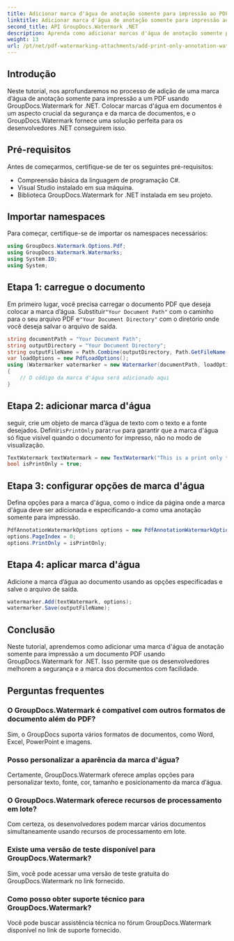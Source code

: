 ```yaml
---
title: Adicionar marca d'água de anotação somente para impressão ao PDF
linktitle: Adicionar marca d'água de anotação somente para impressão ao PDF
second_title: API GroupDocs.Watermark .NET
description: Aprenda como adicionar marcas d'água de anotação somente para impressão em PDFs usando GroupDocs.Watermark for .NET. Melhore a segurança e a marca dos documentos sem esforço.
weight: 13
url: /pt/net/pdf-watermarking-attachments/add-print-only-annotation-watermark-pdf/
---
```

## Introdução
Neste tutorial, nos aprofundaremos no processo de adição de uma marca d’água de anotação somente para impressão a um PDF usando GroupDocs.Watermark for .NET. Colocar marcas d'água em documentos é um aspecto crucial da segurança e da marca de documentos, e o GroupDocs.Watermark fornece uma solução perfeita para os desenvolvedores .NET conseguirem isso.
## Pré-requisitos
Antes de começarmos, certifique-se de ter os seguintes pré-requisitos:
- Compreensão básica da linguagem de programação C#.
- Visual Studio instalado em sua máquina.
- Biblioteca GroupDocs.Watermark for .NET instalada em seu projeto.

## Importar namespaces
Para começar, certifique-se de importar os namespaces necessários:
```csharp
using GroupDocs.Watermark.Options.Pdf;
using GroupDocs.Watermark.Watermarks;
using System.IO;
using System;
```
## Etapa 1: carregue o documento
 Em primeiro lugar, você precisa carregar o documento PDF que deseja colocar a marca d’água. Substituir`"Your Document Path"` com o caminho para o seu arquivo PDF e`"Your Document Directory"` com o diretório onde você deseja salvar o arquivo de saída.
```csharp
string documentPath = "Your Document Path";
string outputDirectory = "Your Document Directory";
string outputFileName = Path.Combine(outputDirectory, Path.GetFileName(documentPath));
var loadOptions = new PdfLoadOptions();
using (Watermarker watermarker = new Watermarker(documentPath, loadOptions))
{
    // O código da marca d'água será adicionado aqui
}
```
## Etapa 2: adicionar marca d'água
 seguir, crie um objeto de marca d’água de texto com o texto e a fonte desejados. Definir`isPrintOnly` para`true` para garantir que a marca d'água só fique visível quando o documento for impresso, não no modo de visualização.
```csharp
TextWatermark textWatermark = new TextWatermark("This is a print only test watermark. It won't appear in view mode.", new Font("Arial", 8));
bool isPrintOnly = true;
```
## Etapa 3: configurar opções de marca d'água
Defina opções para a marca d'água, como o índice da página onde a marca d'água deve ser adicionada e especificando-a como uma anotação somente para impressão.
```csharp
PdfAnnotationWatermarkOptions options = new PdfAnnotationWatermarkOptions();
options.PageIndex = 0;
options.PrintOnly = isPrintOnly;
```
## Etapa 4: aplicar marca d'água
Adicione a marca d’água ao documento usando as opções especificadas e salve o arquivo de saída.
```csharp
watermarker.Add(textWatermark, options);
watermarker.Save(outputFileName);
```

## Conclusão
Neste tutorial, aprendemos como adicionar uma marca d'água de anotação somente para impressão a um documento PDF usando GroupDocs.Watermark for .NET. Isso permite que os desenvolvedores melhorem a segurança e a marca dos documentos com facilidade.
## Perguntas frequentes
### O GroupDocs.Watermark é compatível com outros formatos de documento além do PDF?
Sim, o GroupDocs suporta vários formatos de documentos, como Word, Excel, PowerPoint e imagens.
### Posso personalizar a aparência da marca d'água?
Certamente, GroupDocs.Watermark oferece amplas opções para personalizar texto, fonte, cor, tamanho e posicionamento da marca d’água.
### O GroupDocs.Watermark oferece recursos de processamento em lote?
Com certeza, os desenvolvedores podem marcar vários documentos simultaneamente usando recursos de processamento em lote.
### Existe uma versão de teste disponível para GroupDocs.Watermark?
Sim, você pode acessar uma versão de teste gratuita do GroupDocs.Watermark no link fornecido.
### Como posso obter suporte técnico para GroupDocs.Watermark?
Você pode buscar assistência técnica no fórum GroupDocs.Watermark disponível no link de suporte fornecido.